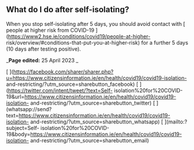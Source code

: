 ##  What do I do after self-isolating?

When you stop self-isolating after 5 days, you should avoid contact with [
people at higher risk from COVID-19
](https://www2.hse.ie/conditions/covid19/people-at-higher-
risk/overview/#conditions-that-put-you-at-higher-risk) for a further 5 days
(10 days after testing positive).

_**Page edited:** 25 April 2023 _

[
](https://facebook.com/sharer/sharer.php?u=https://www.citizensinformation.ie/en/health/covid19/covid19-isolation-
and-restricting/?utm_source=sharebutton_facebook) [
](https://twitter.com/intent/tweet/?text=Self-
isolation%20for%20COVID-19&url=https://www.citizensinformation.ie/en/health/covid19/covid19-isolation-
and-restricting/?utm_source=sharebutton_twitter) [
](whatsapp://send?text=https://www.citizensinformation.ie/en/health/covid19/covid19-isolation-
and-restricting/?utm_source=sharebutton_whatsapp) [ ](mailto:?subject=Self-
isolation%20for%20COVID-19&body=https://www.citizensinformation.ie/en/health/covid19/covid19-isolation-
and-restricting/?utm_source=sharebutton_email) [ ](javascript:void\(0\))
